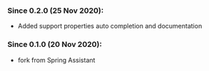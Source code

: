 ### Since 0.2.0 (25 Nov 2020):

  - Added support properties auto completion and documentation

### Since 0.1.0 (20 Nov 2020):
  
  - fork from Spring Assistant
